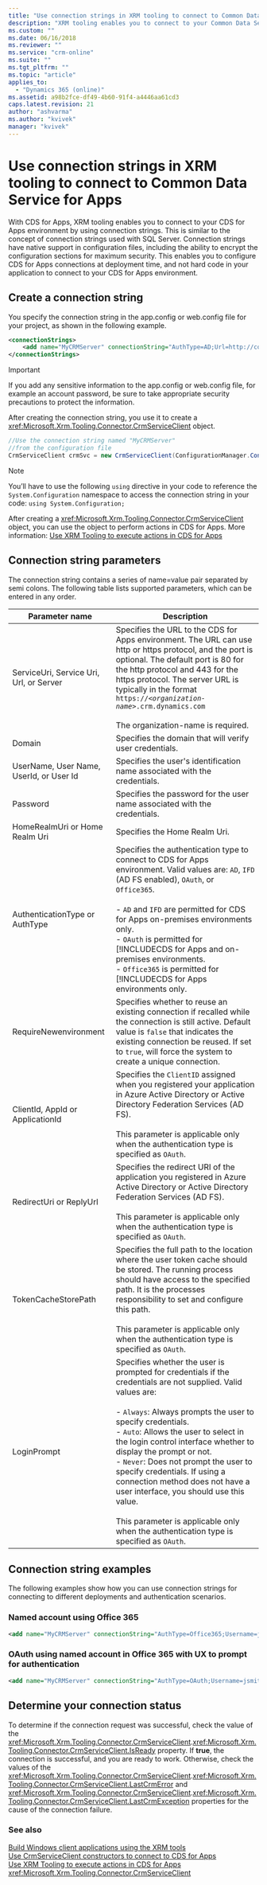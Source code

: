 ```yaml
---
title: "Use connection strings in XRM tooling to connect to Common Data Service for Apps (Common Data Service for Apps)| Microsoft Docs"
description: "XRM tooling enables you to connect to your Common Data Service for Apps environment by using connection strings"
ms.custom: ""
ms.date: 06/16/2018
ms.reviewer: ""
ms.service: "crm-online"
ms.suite: ""
ms.tgt_pltfrm: ""
ms.topic: "article"
applies_to: 
  - "Dynamics 365 (online)"
ms.assetid: a98b2fce-df49-4b60-91f4-a4446aa61cd3
caps.latest.revision: 21
author: "ashvarma"
ms.author: "kvivek"
manager: "kvivek"
---
```

# Use connection strings in XRM tooling to connect to Common Data Service for Apps

With CDS for Apps, XRM tooling enables you to connect to your CDS for Apps environment by using connection strings. This is similar to the concept of connection strings used with SQL Server. Connection strings have native support in configuration files, including the ability to encrypt the configuration sections for maximum security. This enables you to configure CDS for Apps connections at deployment time, and not hard code in your application to connect to your CDS for Apps environment.  
  
<a name="Create"></a> 

## Create a connection string

 You specify the connection string in the app.config or web.config file for your project, as shown in the following example.  
  
```xml  
<connectionStrings>  
    <add name="MyCRMServer" connectionString="AuthType=AD;Url=http://contoso:8080/Test;" />  
</connectionStrings>  
```  
  
> [!IMPORTANT]
>  If you add any sensitive information to the app.config or web.config file, for example an account password, be sure to take appropriate security precautions to protect the information.  
  
 After creating the connection string, you use it to create a <xref:Microsoft.Xrm.Tooling.Connector.CrmServiceClient> object.  
  
```csharp  
//Use the connection string named "MyCRMServer"  
//from the configuration file  
CrmServiceClient crmSvc = new CrmServiceClient(ConfigurationManager.ConnectionStrings["MyCRMServer"].ConnectionString);  
```  
  
> [!NOTE]
>  You’ll have to use the following `using` directive in your code to reference the `System.Configuration` namespace to access the connection string in your code: `using System.Configuration;`  
  
 After creating a <xref:Microsoft.Xrm.Tooling.Connector.CrmServiceClient> object, you can use the object to perform actions in CDS for Apps. More information: [Use XRM Tooling to execute actions in CDS for Apps](use-xrm-tooling-execute-actions.md)  
  
<a name="Parameters"></a>

## Connection string parameters

 The connection string contains a series of name=value pair separated by semi colons. The following table lists supported parameters, which can be entered in any order.  
  
|Parameter name|Description|  
|--------------------|-----------------|  
|ServiceUri, Service Uri, Url, or Server|Specifies the URL to the CDS for Apps environment. The URL can use http or https protocol, and the port is optional. The default port is 80 for the http protocol and 443 for the https protocol. The server URL is typically in the format `https://`*`<organization-name>`*`.crm.dynamics.com`<br /><br /> The organization-name is required.|  
|Domain|Specifies the domain that will verify user credentials.|  
|UserName, User Name, UserId, or User Id|Specifies the user's identification name associated with the credentials.|  
|Password|Specifies the password for the user name associated with the credentials.|  
|HomeRealmUri or Home Realm Uri|Specifies the Home Realm Uri.|  
|AuthenticationType or AuthType|Specifies the authentication type to connect to CDS for Apps environment. Valid values are: `AD`, `IFD` (AD FS enabled), `OAuth`, or `Office365`.<br /><br /> -   `AD` and `IFD` are permitted for CDS for Apps on-premises environments only.<br />-   `OAuth` is permitted for [!INCLUDECDS for Apps and on-premises environments.<br />-   `Office365` is permitted for [!INCLUDECDS for Apps environments only.|  
|RequireNewenvironment|Specifies whether to reuse an existing connection if recalled while the connection is still active. Default value is `false` that indicates the existing connection be reused. If set to `true`, will force the system to create a unique connection.|  
|ClientId, AppId or ApplicationId|Specifies the `ClientID` assigned when you registered your application in Azure Active Directory or Active Directory Federation Services (AD FS).<br /><br /> This parameter is applicable only when the authentication type is specified as `OAuth`.|  
|RedirectUri or ReplyUrl|Specifies the redirect URI of the application you registered in Azure Active Directory or Active Directory Federation Services (AD FS).<br /><br /> This parameter is applicable only when the authentication type is specified as `OAuth`.|  
|TokenCacheStorePath|Specifies the full path to the location where the user token cache should be stored. The running process should have access to the specified path. It is the processes responsibility to set and configure this path.<br /><br /> This parameter is applicable only when the authentication type is specified as `OAuth`.|  
|LoginPrompt|Specifies whether the user is prompted for credentials if the credentials are not supplied. Valid values are:<br /><br /> -   `Always`: Always prompts the user to specify credentials.<br />-   `Auto`: Allows the user to select in the login control interface whether to display the prompt or not.<br />-   `Never`: Does not prompt the user to specify credentials. If using a connection method does not have a user interface, you should use this value.<br /><br /> This parameter is applicable only when the authentication type is specified as `OAuth`.|  
  
<a name="Examples"></a>

## Connection string examples
 
The following examples show how you can use connection strings for connecting to different deployments and authentication scenarios.  

<!-- TODO: Get rid of on-premises examples & settings? or just comment them out? -->

<!-- ### Integrated on-premises authentication  
  
```xml
<add name="MyCRMServer" connectionString="AuthType=AD;Url=http://contoso:8080/Test;" />  
```  
  
### Named account using on-premises authentication  
  
```xml  
<add name="MyCRMServer" connectionString="AuthType=AD;Url=http://contoso:8080/Test; Domain=CONTOSO; Username=jsmith; Password=passcode" />  
```  
   -->
### Named account using Office 365  
  
```xml
<add name="MyCRMServer" connectionString="AuthType=Office365;Username=jsmith@contoso.onmicrosoft.com; Password=passcode;Url=https://contoso.crm.dynamics.com"/>  
```  
  
### OAuth using named account in Office 365 with UX to prompt for authentication  
  
```xml
<add name="MyCRMServer" connectionString="AuthType=OAuth;Username=jsmith@contoso.onmicrosoft.com; Password=passcode;Url=https://contosotest.crm.dynamics.com;AppId=<GUID>;RedirectUri =app://<GUID>;TokenCacheStorePath =c:\MyTokenCache;LoginPrompt=Auto"/>  
```  
  
<!-- ### OAuth using named account in CDS for Apps on-premises with UX to prompt for authentication  
  
```xml
<add name="MyCRMServer" connectionString="AuthType=OAuth;Username=jsmith@contoso.onmicrosoft.com; Password=passcode;Url=https://contoso:8080/Test;AppId=<GUID>;RedirectUri=app://<GUID>;TokenCacheStorePath =c:\MyTokenCache;LoginPrompt=Auto"/>  
```  
  
### IFD using a named account with delegation to a sub realm  
  
```xml
<add name="MyCRMServer" connectionString="AuthType=IFD;Url=http://contoso:8080/Test; HomeRealmUri=https://server-1.server.com/adfs/services/trust/mex/;Domain=CONTOSO; Username=jsmith; Password=passcode" />  
```   -->
  
<a name="ConnectionStatus"></a>

## Determine your connection status

 To determine if the connection request was successful, check the value of the <xref:Microsoft.Xrm.Tooling.Connector.CrmServiceClient>.<xref:Microsoft.Xrm.Tooling.Connector.CrmServiceClient.IsReady> property. If **true**, the connection is successful, and you are ready to work. Otherwise, check the values of the <xref:Microsoft.Xrm.Tooling.Connector.CrmServiceClient>.<xref:Microsoft.Xrm.Tooling.Connector.CrmServiceClient.LastCrmError> and <xref:Microsoft.Xrm.Tooling.Connector.CrmServiceClient>.<xref:Microsoft.Xrm.Tooling.Connector.CrmServiceClient.LastCrmException> properties for the cause of the connection failure.  
  
### See also

[Build Windows client applications using the XRM tools](build-windows-client-applications-xrm-tools.md)<br />
[Use CrmServiceClient constructors to connect to CDS for Apps](use-crmserviceclient-constructors-connect.md)<br />
[Use XRM Tooling to execute actions in CDS for Apps](use-xrm-tooling-execute-actions.md)<br />
<xref:Microsoft.Xrm.Tooling.Connector.CrmServiceClient>